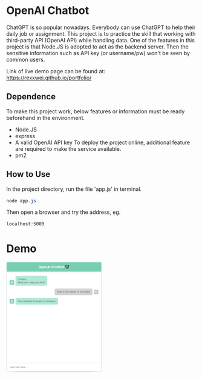 OpenAI Chatbot
=========
ChatGPT is so popular nowadays. Everybody can use ChatGPT to help their daily job or assignment.
This project is to practice the skill that working with third-party API (OpenAI API) while handling data.
One of the features in this project is that Node.JS is adopted to act as the backend server. Then the 
sensitive information such as API key (or username/pw) won't be seen by common users.<br>

Link of live demo page can be found at: <br>
https://rexxwei.github.io/portfolio/


Dependence
----
To make this project work, below features or information must be ready beforehand in the environment. 
  - Node.JS
  - express
  - A valid OpenAI API key
To deploy the project online, additional feature are required to make the service available.
  - pm2


How to Use
----
In the project directory, run the file 'app.js' in terminal.<br>
```css
node app.js
```
Then open a browser and try the address, eg.<br>
```css
localhost:5000
```


Demo
=========
<img src="demo.png" width="50%" />
